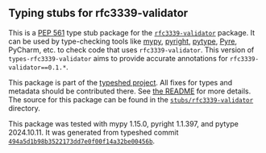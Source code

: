 ## Typing stubs for rfc3339-validator

This is a [PEP 561](https://peps.python.org/pep-0561/)
type stub package for the [`rfc3339-validator`](https://github.com/naimetti/rfc3339-validator) package.
It can be used by type-checking tools like
[mypy](https://github.com/python/mypy/),
[pyright](https://github.com/microsoft/pyright),
[pytype](https://github.com/google/pytype/),
[Pyre](https://pyre-check.org/),
PyCharm, etc. to check code that uses `rfc3339-validator`. This version of
`types-rfc3339-validator` aims to provide accurate annotations for
`rfc3339-validator==0.1.*`.

This package is part of the [typeshed project](https://github.com/python/typeshed).
All fixes for types and metadata should be contributed there.
See [the README](https://github.com/python/typeshed/blob/main/README.md)
for more details. The source for this package can be found in the
[`stubs/rfc3339-validator`](https://github.com/python/typeshed/tree/main/stubs/rfc3339-validator)
directory.

This package was tested with
mypy 1.15.0,
pyright 1.1.397,
and pytype 2024.10.11.
It was generated from typeshed commit
[`494a5d1b98b3522173dd7e0f00f14a32be00456b`](https://github.com/python/typeshed/commit/494a5d1b98b3522173dd7e0f00f14a32be00456b).